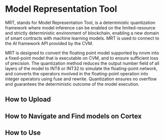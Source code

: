 # Model Representation Tool

MRT, stands for Model Representation Tool, is a deterministic quantization framework where model inference can be enabled on the limited-resource and strictly deterministic environment of blockchain, enabling a new domain of smart contracts with machine learning models. MRT is used to connect to the AI framework API provided by the CVM. 

MRT is designed to convert the floating point model supported by nnvm into a fixed-point model that is executable on CVM, and to ensure sufficient loss of precision. The quantization method reduces the output number field of all layers of the model to INT8 or INT32 to simulate the floating-point network, and converts the operators involved in the floating-point operation into integer operators using fuse and rewrite. Quantization ensures no overflow and guarantees the deterministic outcome of the model execution.

## How to Upload

## How to Navigate and Find models on Cortex

## How to Use

